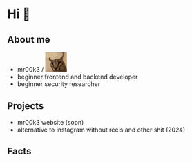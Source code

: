 # Hi 👋

## About me 
- mr00k3 \/ <img width="50px" src="floppa.gif">
- beginner frontend and backend developer
- beginner security researcher

## Projects
- mr00k3 website (soon)
- alternative to instagram without reels and other shit (2024)

## Facts

